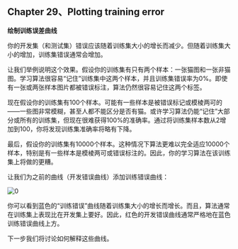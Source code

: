 ## Chapter 29、Plotting training error

**绘制训练误差曲线**

你的开发集（和测试集）错误应该随着训练集大小的增长而减少。但随着训练集大小的增加，训练集错误通常会增加。

让我们举例说明这个效果。假设你的训练集有只有两个样本：一张猫图和一张非猫图。学习算法很容易“记住”训练集中这两个样本，并且训练集错误率为0%。即使有一张或两张样本图片都被错误标注，算法仍然很容易记住这两个标签。

现在假设你的训练集有100个样本。可能有一些样本是被错误标记或模棱两可的——一些图非常模糊，甚至人都不能区分是否有猫。或许学习算法仍能“记住”大部分或所有的训练集，但现在很难获得100%的准确率。通过将训练集样本数从2增加到100，你将发现训练集准确率将略有下降。

最后，假设你的训练集有10000个样本。这种情况下算法更难以完全适应10000个样本，特别是有一些样本是模棱两可或错误标注的。因此，你的学习算法在该训练集上将做的更糟。

让我们为之前的曲线（开发错误曲线）添加训练错误曲线：

![0](http://oow6unnib.bkt.clouddn.com/myl-c29-0.jpg)

你可以看到蓝色的“训练错误”曲线随着训练集大小的增长而增长。而且，算法通常在训练集上表现比在开发集上要好。因此，红色的开发错误曲线通常严格地在蓝色训练错误曲线上方。

下一步我们将讨论如何解释这些曲线。